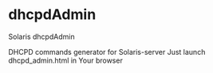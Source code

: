 # dhcpdAdmin
Solaris dhcpdAdmin

DHCPD commands generator for Solaris-server
Just launch dhcpd_admin.html in Your browser
